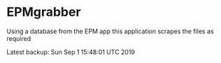 # EPMgrabber
Using a database from the EPM app this application scrapes the files as required


Latest backup: Sun Sep 1 15:48:01 UTC 2019
